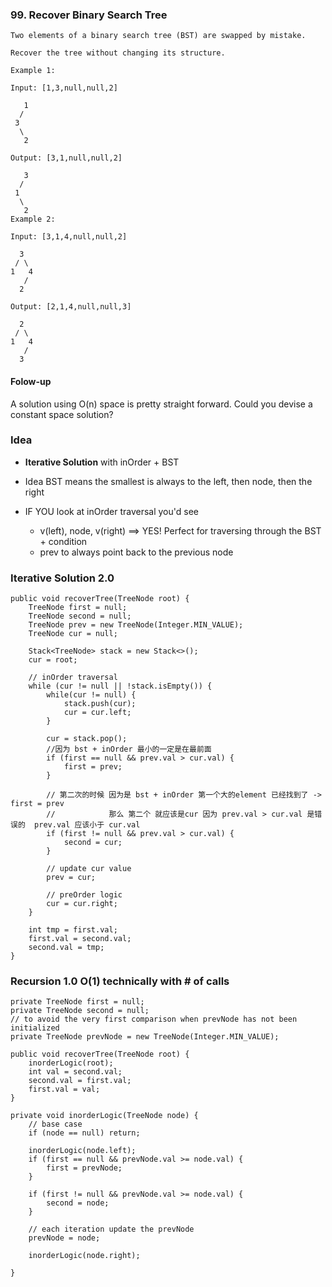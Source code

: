 ### 99. Recover Binary Search Tree
	Two elements of a binary search tree (BST) are swapped by mistake.
	
	Recover the tree without changing its structure.
	
	Example 1:
	
	Input: [1,3,null,null,2]
	
	   1
	  /
	 3
	  \
	   2
	
	Output: [3,1,null,null,2]
	
	   3
	  /
	 1
	  \
	   2
	Example 2:
	
	Input: [3,1,4,null,null,2]
	
	  3
	 / \
	1   4
	   /
	  2
	
	Output: [2,1,4,null,null,3]
	
	  2
	 / \
	1   4
	   /
	  3

#### Folow-up
A solution using O(n) space is pretty straight forward.
Could you devise a constant space solution?

### Idea
* **Iterative Solution** with inOrder + BST

* Idea BST means the smallest is always to the left, then node, then the right
* IF YOU look at inOrder traversal you'd see
	* v(left), node, v(right) ==> YES! Perfect for traversing through the BST + condition
	* prev to always point back to the previous node

### Iterative Solution 2.0
    public void recoverTree(TreeNode root) {
        TreeNode first = null;
        TreeNode second = null;
        TreeNode prev = new TreeNode(Integer.MIN_VALUE);
        TreeNode cur = null;
        
        Stack<TreeNode> stack = new Stack<>();
        cur = root;
        
        // inOrder traversal 
        while (cur != null || !stack.isEmpty()) {             
            while(cur != null) {
                stack.push(cur);
                cur = cur.left;
            }
            
            cur = stack.pop();
            //因为 bst + inOrder 最小的一定是在最前面
            if (first == null && prev.val > cur.val) {
                first = prev;
            }
            
            // 第二次的时候 因为是 bst + inOrder 第一个大的element 已经找到了 -> first = prev
            //            那么 第二个 就应该是cur 因为 prev.val > cur.val 是错误的  prev.val 应该小于 cur.val         
            if (first != null && prev.val > cur.val) {
                second = cur;
            }
 
            // update cur value
            prev = cur; 
            
            // preOrder logic
            cur = cur.right;            
        }
    
        int tmp = first.val;
        first.val = second.val;
        second.val = tmp;
    }
    
### Recursion 1.0 O(1) technically with # of calls
    private TreeNode first = null;
    private TreeNode second = null;
    // to avoid the very first comparison when prevNode has not been initialized
    private TreeNode prevNode = new TreeNode(Integer.MIN_VALUE);
    
    public void recoverTree(TreeNode root) {
        inorderLogic(root);
        int val = second.val;
        second.val = first.val;
        first.val = val;        
    }
    
    private void inorderLogic(TreeNode node) {
        // base case
        if (node == null) return;
        
        inorderLogic(node.left);
        if (first == null && prevNode.val >= node.val) {
            first = prevNode;
        }
        
        if (first != null && prevNode.val >= node.val) {
            second = node;
        }     
        
        // each iteration update the prevNode 
        prevNode = node; 
        
        inorderLogic(node.right);

    }    